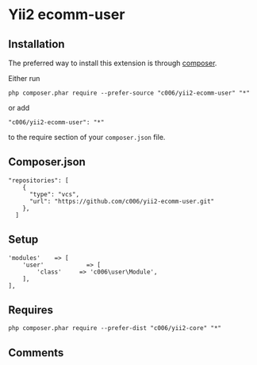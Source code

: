 Yii2 ecomm-user
===================



Installation
------------


The preferred way to install this extension is through [composer](http://getcomposer.org/download/).

Either run

```
php composer.phar require --prefer-source "c006/yii2-ecomm-user" "*"
```

or add

```
"c006/yii2-ecomm-user": "*"
```

to the require section of your `composer.json` file.


Composer.json
------------

>
    "repositories": [
        {
          "type": "vcs",
          "url": "https://github.com/c006/yii2-ecomm-user.git"
        },
      ]
  
  
  
  
  
Setup
------------
  
>
    'modules'    => [
        'user'            => [
            'class'     => 'c006\user\Module',
        ],
    ],


            
Requires
-----------


` php composer.phar require --prefer-dist "c006/yii2-core" "*" `



Comments
---------


















